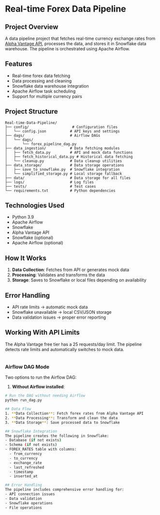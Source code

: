 # Real-time Forex Data Pipeline

## Project Overview
A data pipeline project that fetches real-time currency exchange rates from [Alpha Vantage API](https://www.alphavantage.co), processes the data, and stores it in Snowflake data warehouse. The pipeline is orchestrated using Apache Airflow.

## Features
- Real-time forex data fetching
- Data processing and cleaning
- Snowflake data warehouse integration
- Apache Airflow task scheduling
- Support for multiple currency pairs

## Project Structure
```
Real-time-Data-Pipeline/
├── config/                    # Configuration files
│   └── config.json           # API keys and settings
├── dags/                     # Airflow DAGs
│   └── dags/
│       └── forex_pipeline_dag.py
├── data_ingestion/           # Data fetching modules
│   ├── fetch_data.py         # API and mock data functions
│   ├── fetch_historical_data.py # Historical data fetching
│   └── cleanup.py            # Data cleanup utilities
├── data_storage/             # Data storage operations
│   ├── save_to_snowflake.py  # Snowflake integration
│   └── simplified_storage.py # Local storage fallback
├── data/                     # Data storage for all files
├── logs/                     # Log files
├── tests/                    # Test cases
└── requirements.txt          # Python dependencies
```

## Technologies Used
- Python 3.9
- Apache Airflow
- Snowflake
- Alpha Vantage API
- Snowflake (optional)
- Apache Airflow (optional)

## How It Works
1. **Data Collection**: Fetches from API or generates mock data
2. **Processing**: Validates and transforms the data
3. **Storage**: Saves to Snowflake or local files depending on availability

## Error Handling
- API rate limits → automatic mock data
- Snowflake unavailable → local CSV/JSON storage
- Data validation issues → proper error reporting

## Working With API Limits
The Alpha Vantage free tier has a 25 requests/day limit.
The pipeline detects rate limits and automatically switches to mock data.

#
### Airflow DAG Mode
Two options to run the Airflow DAG:

1. **Without Airflow installed**:
```bash
# Run the DAG without needing Airflow
python run_dag.py

## Data Flow
1. **Data Collection**: Fetch forex rates from Alpha Vantage API
2. **Data Processing**: Transform and clean the data
3. **Data Storage**: Save processed data to Snowflake

## Snowflake Integration
The pipeline creates the following in Snowflake:
- Database (if not exists)
- Schema (if not exists)
- FOREX_RATES table with columns:
  - from_currency
  - to_currency
  - exchange_rate
  - last_refreshed
  - timestamp
  - inserted_at

## Error Handling
The pipeline includes comprehensive error handling for:
- API connection issues
- Data validation
- Snowflake operations
- File operations

